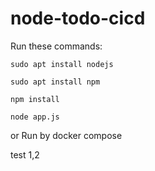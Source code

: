 # node-todo-cicd

Run these commands:


`sudo apt install nodejs`


`sudo apt install npm`


`npm install`

`node app.js`

or Run by docker compose

test 1,2

